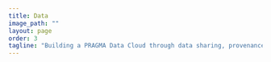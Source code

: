 ```yaml
---
title: Data
image_path: ""
layout: page
order: 3
tagline: "Building a PRAGMA Data Cloud through data sharing, provenance, data valuation and evolution experiments"
---
```


